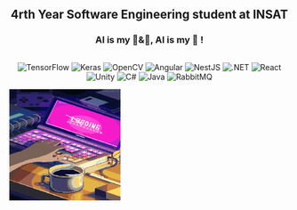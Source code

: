 <div align="center">
<h2>4rth Year Software Engineering student at INSAT</h2>
<h3>AI is my 🍞&🧈, AI is my 🍵 !</h3>
<p style="float: right;">
    <img src="https://img.shields.io/badge/TensorFlow-FF6F00?logo=tensorflow&logoColor=white&style=for-the-badge" alt="TensorFlow">
    <img src="https://img.shields.io/badge/Keras-D00000?logo=keras&logoColor=white&style=for-the-badge" alt="Keras">
    <img src="https://img.shields.io/badge/OpenCV-5C3EE8?logo=opencv&logoColor=white&style=for-the-badge" alt="OpenCV">
    <img src="https://img.shields.io/badge/Angular-E0234E?logo=angular&logoColor=white&style=for-the-badge" alt="Angular">
    <img src="https://img.shields.io/badge/NestJS-E0234E?logo=nestjs&logoColor=white&style=for-the-badge" alt="NestJS">
    <img src="https://img.shields.io/badge/.NET-512BD4?logo=.net&logoColor=white&style=for-the-badge" alt=".NET">
    <img src="https://img.shields.io/badge/React-61DAFB?logo=react&logoColor=white&style=for-the-badge" alt="React">
    <img src="https://img.shields.io/badge/Unity-5C3EE8?logo=unity&logoColor=white&style=for-the-badge" alt="Unity">
    <img src="https://img.shields.io/badge/C%23-239120?logo=c-sharp&logoColor=white&style=for-the-badge" alt="C#">
    <img src="https://img.shields.io/badge/Java-007396?logo=java&logoColor=white&style=for-the-badge" alt="Java">
    <img src="https://img.shields.io/badge/RabbitMQ-FF6600?logo=rabbitmq&logoColor=white&style=for-the-badge" alt="RabbitMQ">
</p>
<img src="https://github.com/mouralisandra/mouralisandra/raw/main/coffee.gif" width="200" height="200" style="float: left;">
</div>
